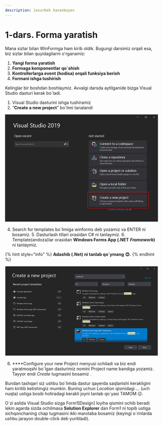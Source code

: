 ```yaml
---
description: Jasurbek Xasanboyev
---
```


# 1-dars. Forma yaratish

Mana sizlar bilan WinFormga ham kirib oldik. Bugungi darsimiz orqali esa, biz sizlar bilan quyidagilarni o'rganamiz:

1. **Yangi forma yaratish**       
2. **Formaga komponentlar qo\`shish**
3. **Kontrollerlarga event \(hodisa\) orqali funksiya berish**
4. **Formani ishga tushirish**

Kelinglar bir boshdan boshlaymiz. Avvalgi darsda aytilganide bizga Visual Studio dasturi kerak bo\`ladi.

1. Visual Studio dasturini ishga tushiramiz
2.  “**Create a new project**” bo\`limi tanalandi

![](../../.gitbook/assets/image%20%2838%29.png)

4. Search for templates bo\`limiga winforms deb yozamiz va ENTER ni bosamiz.                                                               5. Dasturlash tillari orasidan C\# ni tanlaymiz.                                                                                                               6. Template\(andoza\)lar orasidan **Windows Forms App \(.NET** _**Framework**_**\)** ni tanlaymiz.

{% hint style="info" %}
**Adashib \(.Net\) ni tanlab qo\`ymang** **😊.**
{% endhint %}

![](../../.gitbook/assets/image%20%2845%29.png)

6. ****Configure your new Project menyusi ochiladi va biz endi yaratmoqshi bo\`lgan dasturimiz nomini Project name bandiga yozamiz. Tayyor endi _Create_ tugmasini bosamiz .

Bundan tashqari siz ushbu bo\`limda dastur qayerda saqlanishi kerakligini ham kiritib ketishingiz mumkin. Buning uchun _Location_ qismidagi ... \(uch nuqta\) ustiga bosib hotiradagi kerakli joyni tanlab qo\`yasi TAMOM 😉.

O\`zi aslida Visual Studio sizga Form1\[Design\] loyiha qismini ochib beradi lekin agarda sizda ochilmasa **Solution Explorer** dan Form1 ni topib ustiga sichqonchaning chap tugmasini ikki marotaba bosamiz \(keyingi o\`rinlarda ushbu jarayon double-click deb yuritiladi\).



